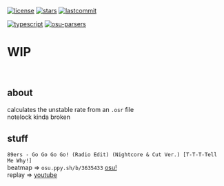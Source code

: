 [![license](https://img.shields.io/github/license/sbrstrkkdwmdr/unstableratecalc?label=license)](https://github.com/sbrstrkkdwmdr/unstableratecalc/LICENSE)
[![stars](https://img.shields.io/github/stars/sbrstrkkdwmdr/unstableratecalc)](https://github.com/sbrstrkkdwmdr/unstableratecalc)
[![lastcommit](https://img.shields.io/github/last-commit/sbrstrkkdwmdr/unstableratecalc)](https://github.com/sbrstrkkdwmdr/unstableratecalc)
</br>

[![typescript](https://img.shields.io/badge/TypeScript-007ACC?style=for-the-badge&logo=typescript&logoColor=white)](https://github.com/microsoft/TypeScript)
[![osu-parsers](https://img.shields.io/badge/osuparsers-FFA41C?style=for-the-badge&logoColor=white)](https://github.com/kionell/osu-parsers)</br> 
#  WIP
</br>

## about
calculates the unstable rate from an `.osr` file </br>
notelock kinda broken </br>

## stuff
`89ers - Go Go Go Go! (Radio Edit) (Nightcore & Cut Ver.) [T-T-T-Tell Me Why!]` </br>
beatmap => `osu.ppy.sh/b/3635433` [osu!](https://osu.ppy.sh/beatmapsets/1775229#osu/3635433)</br>
replay => [youtube](https://www.youtube.com/watch?v=LV6EOzGKLK4)</br>